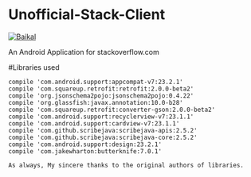 # Unofficial-Stack-Client
[![Baikal](https://baikal.io/badges/Vivekkumar/unofficialstackclient)](https://baikal.io/Vivekkumar/unofficialstackclient)

An Android Application for stackoverflow.com

#Libraries used

    compile 'com.android.support:appcompat-v7:23.2.1'
    compile 'com.squareup.retrofit:retrofit:2.0.0-beta2'
    compile 'org.jsonschema2pojo:jsonschema2pojo:0.4.22'
    compile 'org.glassfish:javax.annotation:10.0-b28'
    compile 'com.squareup.retrofit:converter-gson:2.0.0-beta2'
    compile 'com.android.support:recyclerview-v7:23.1.1'
    compile 'com.android.support:cardview-v7:23.1.1'
    compile 'com.github.scribejava:scribejava-apis:2.5.2'
    compile 'com.github.scribejava:scribejava-core:2.5.2'
    compile 'com.android.support:design:23.2.1'
    compile 'com.jakewharton:butterknife:7.0.1'
    
    As always, My sincere thanks to the original authors of libraries.

